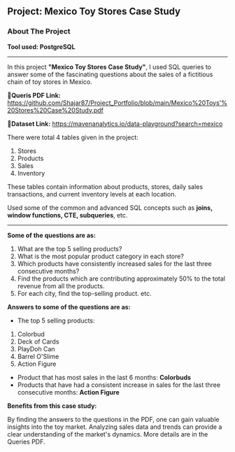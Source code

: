 ## Project: Mexico Toy Stores Case Study
### About The Project
**Tool used: PostgreSQL**

---
In this project **"Mexico Toy Stores Case Study"**, I used SQL queries to answer some of the fascinating questions about the sales of a fictitious chain of toy stores in Mexico.

**🔗Queris PDF Link:** https://github.com/Shajar87/Project_Portfolio/blob/main/Mexico%20Toys'%20Stores%20Case%20Study.pdf

**🔗Dataset Link:** https://mavenanalytics.io/data-playground?search=mexico

There were total 4 tables given in the project:

1. Stores
2. Products
3. Sales
4. Inventory

These tables contain information about products, stores, daily sales transactions, and current inventory levels at each location.

Used some of the common and advanced SQL concepts such as **joins, window functions, CTE, subqueries**, etc.


---
**Some of the questions are as:**

1.	What are the top 5 selling products?
2.	What is the most popular product category in each store?
3.	Which products have consistently increased sales for the last three consecutive months?
4.	Find the products which are contributing approximately 50% to the total revenue from all the products.
5.	For each city, find the top-selling product.
etc.

**Answers to some of the questions are as:**
- The top 5 selling products:
1. Colorbud
2. Deck of Cards
3. PlayDoh Can
4. Barrel O'Slime
5. Action Figure
- Product that has most sales in the last 6 months:  **Colorbuds**
- Products that have had a consistent increase in sales for the last three consecutive months: **Action Figure**


**Benefits from this case study:**

By finding the answers to the questions in the PDF, one can gain valuable insights into the toy market. Analyzing sales data and trends can
provide a clear understanding of the market's dynamics.
More details are in the Queries PDF.
